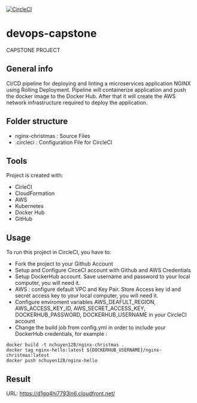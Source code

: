[![CircleCI](https://circleci.com/gh/nchuyen128/devops-capstone.svg?style=svg)](https://circleci.com/gh/nchuyen128/devops-capstone)

# devops-capstone
CAPSTONE PROJECT

## General info
CI/CD pipeline for deploying and linting a microservices application NGINX using Rolling Deployment. Pipeline will containerize application and push the docker image to the Docker Hub.  After that it will create the AWS network infrastructure required to deploy the application.

## Folder structure
* nginx-christmas : Source Files
* .circleci : Configuration File for CircleCI
	
## Tools
Project is created with:

* CirleCI
* CloudFormation
* AWS
* Kubernetes
* Docker Hub
* GitHub
	
## Usage
To run this project in CircleCI, you have to:

* Fork the project to your Github Account
* Setup and Configure CirceCI account with Github and AWS Credentials
* Setup DockerHub account. Save username and password to your local computer, you will need it.
* AWS : configure default VPC  and Key Pair. Store Access key id and secret access key to your local computer, you will need it.
* Configure enviroment variables AWS_DEAFULT_REGION, AWS_ACCESS_KEY_ID, AWS_SECRET_ACCESS_KEY, DOCKERHUB_PASSWORD, DOCKERHUB_USERNAME in your CircleCI account
* Change the build job from config.yml in order to include your DockerHub credentials, for example :

```
docker build -t nchuyen128/nginx-christmas .
docker tag nginx-hello:latest ${DOCKERHUB_USERNAME}/nginx-christmas:latest
docker push nchuyen128/nginx-hello

```

## Result 
URL: https://d1gq4hi7793ln6.cloudfront.net/

